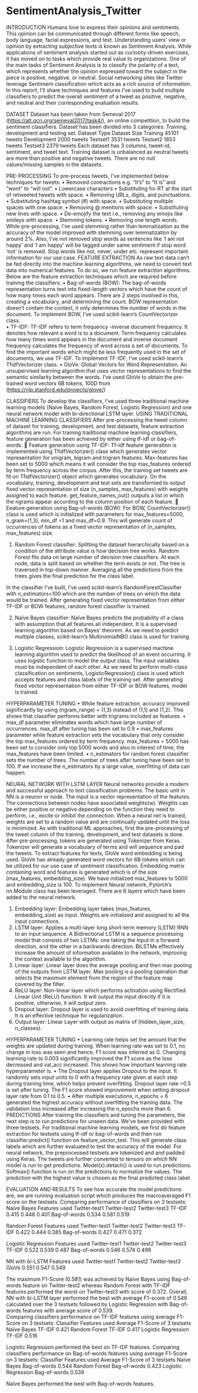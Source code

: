 # SentimentAnalysis_Twitter

INTRODUCTION
Humans love to express their opinions and sentiments. This opinion can be communicated through different forms like speech, body language, facial expressions, and text. Understanding users’ view or opinion by extracting subjective texts is known as Sentiment Analysis. While applications of sentiment analysis started out as curiosity-driven exercises, it has moved on to tasks which provide real value to organizations. One of the main tasks of Sentiment Analysis is to classify the polarity of a text, which represents whether the opinion expressed toward the subject in the piece is positive, negative, or neutral. Social networking sites like Twitter leverage Sentiment classification which acts as a rich source of information. In this report, I’ll share techniques and features I’ve used to build multiple classifiers to predict the overall sentiment of a tweet as positive, negative, and neutral and their corresponding evaluation results.	

DATASET
Dataset has been taken from Semeval 2017 (https://alt.qcri.org/semeval2017/task4/), an online competition, to build the sentiment classifiers. Dataset has been divided into 3 categories: Training, development and testing set. 
Dataset Type	Dataset Size
Training	    45101 tweets
Development 	2000 tweets
Testset1	    3531 tweets
Testset2	    1853 tweets
Testset3	    2379 tweets
Each dataset has 3 columns, tweet-id, sentiment, and tweet text. Training dataset is unbalanced as neutral tweets are more than positive and negative tweets. There are no null values/missing samples in the datasets.     

PRE-PROCESSING
To pre-process tweets, I’ve implemented below techniques for tweets:
•	Removed contractions e.g. “It’s” to “It is” and “wont” to “will not”.
•	Lowercase characters
•	Substituting for RT at the start of retweeted tweets with space.
•	Removing URLs, digits, and punctuations.
•	Substituting hashtag symbol (#) with space.
•	Substituting multiple spaces with one space.
•	Removing @ mentions with space.
•	Substituting new lines with space.
•	De-emojify the text i.e., removing any emojis like smileys with space.
•	Stemming tokens. 
•	Removing one length words.
While pre-processing, I’ve used stemming rather than lemmatization as the accuracy of the model improved with stemming over lemmatization by around 2%. Also, I’ve not removed stop words as sentences like ‘I am not happy’ and ‘I am happy’ will be tagged under same sentiment if stop word ‘not’ is removed. Stop words like not, never, under etc. represent important information for our use case. 
FEATURE EXTRACTION
As raw text data can’t be fed directly into the machine learning algorithms, we need to convert text data into numerical features. To do so, we run feature extraction algorithms. Below are the feature extraction techniques which are required before training the classifiers. 
•	Bag-of-words (BOW): The bag-of-words representation turns text into fixed-length vectors which have the count of how many times each word appears. There are 2 steps involved in this, creating a vocabulary, and determining the count. BOW representation doesn’t contain the context, it only determines the number of words in the document. To implement BOW, I’ve used scikit-learn’s CountVectorizer class.  
•	TF-IDF: TF-IDF refers to term frequency -inverse document frequency. It denotes how relevant a word is to a document. Term frequency calculates how many times word appears in the document and inverse document frequency calculates the frequency of word across a set of documents. To find the important words which might be less frequently used in the set of documents, we use TF-IDF. To implement TF-IDF, I’ve used scikit-learn’s TfidfVectorizer class.
•	GloVe: Global Vectors for Word Representation. An unsupervised learning algorithm that uses vector representations to find the semantic similarity between the words. I’ve used GloVe to obtain the pre-trained word vectors 6B tokens, 100D from (https://nlp.stanford.edu/projects/glove/)

CLASSIFIERS
To develop the classifiers, I’ve used three traditional machine learning models (Naïve Bayes, Random Forest, Logistic Regression) and one neural network model with bi-directional LSTM layer. 
USING TRADITIONAL MACHINE LEARNING CLASSIFIERS
After pre-processing the tweet column of dataset for training, development, and test datasets, feature extraction algorithms are run. For training traditional machine learning classifiers, feature generation has been achieved by either using tf-idf or bag-of-words.
	Feature generation using TF-IDF: Tf-idf feature generation is implemented using TfidfVectorizer() class which generates vector representation for unigram, bigram and trigram features. Max-features has been set to 5000 which means it will consider the top max_features ordered by term frequency across the corpus. After this, the training set tweets are fit on TfidfVectorizer() object which generates vocabulary. On the vocabulary, training, development and test sets are transformed to output fixed vector representation of size (n_samples, max_features) with weights assigned to each feature. get_feature_names_out() outputs a list in which the ngrams appear according to the column position of each feature. 
	Eeature generation using Bag-of-words (BOW): For BOW, CountVectorizer() class is used which is initialized with parameters for max_features=5000, n_gram=(1,3), min_df =1 and max_df=0.9. This will generate count of occurrences of tokens as a fixed vector representation of (n_samples, max_features) size. 

1.	Random Forest classifier:  Splitting the dataset hierarchically based on a condition of the attribute value is how decision tree works. Random Forest fits data on large number of decision tree classifiers. At each node, data is split based on whether the term exists or not. The tree is traversed in top-down manner. Averaging all the predictions from the trees gives the final prediction for the class label. 

In the classifier I’ve built, I’ve used scikit-learn’s RandomForestClassifier with n_estimators=100 which are the number of trees on which the data would be trained. After generating fixed vector representation from either TF-IDF or BOW features, random forest classifier is trained. 

2.	Naïve Bayes classifier: Naïve Bayes predicts the probability of a class with assumption that all features all independent. It is a supervised learning algorithm based on Bayes’ theorem. As we need to predict multiple classes, scikit-learn’s MultinomialNB() class is used for training.

3.	Logistic Regression: Logistic Regression is a supervised machine learning algorithm used to predict the likelihood of an event occurring. It uses logistic function to model the output class. The input variables must be independent of each other. As we need to perform multi-class classification on sentiments, LogisticRegression() class is used which accepts features and class labels of the training set. After generating fixed vector representation from either TF-IDF or BOW features, model is trained. 

HYPERPARAMETER TUNING
•	While feature extraction, accuracy improved significantly by using (ngram_range) = (1,3) instead of (1,1) and (1,2). This shows that classifier performs better with trigrams included as features. 
•	max_df parameter eliminates words which have large number of occurrences. max_df after tuning has been set to 0.9
•	max_features parameter while feature extraction sets the vocabulary that only consider the top max_features ordered by term frequency. max_features = 5000 has been set to consider only top 5000 words and also in interest of time, the max_features have been limited. 
•	n_estimators for random forest classifier sets the number of trees. The number of trees after tuning have been set to 100. If we increase the n_estimators by a large value, overfitting of data can happen. 

NEURAL NETWORK WITH LSTM LAYER
Neural networks provide a modern and successful approach to text classification problems. The basic unit in NN is a neuron or node. The input is a vector representation of the features. The connections between nodes have associated weights(w). Weights can be either positive or negative depending on the function they need to perform, i.e., excite or inhibit the connection. When a neural net is trained, weights are set to a random value and are continually updated until the loss is minimized. 
As with traditional ML approaches, first the pre-processing of the tweet column of the training, development, and test datasets is done. After pre-processing, tokens are generated using Tokenizer from Keras. Tokenizer will generate a vocabulary of terms and will sequence and pad the tweets. To extract features for texts, GloVe word embedding is being used. GloVe has already generated word vectors for 6B tokens which can be utilized for our use case of sentiment classification. Embedding matrix containing word and features is generated which is of the size (max_features, embedding_size). We have initialized max_features to 5000 and embedding_size is 100. 
To implement Neural network, Pytorch’s nn.Module class has been leveraged. There are 6 layers which have been added to the neural network. 
1.	Embedding layer: Embedding layer takes (max_features, embedding_size) as input. Weights are initialized and assigned to all the input connections.
2.	LSTM layer: Applies a multi-layer long short-term memory (LSTM) RNN to an input sequence. A Bidirectional LSTM is a sequence processing model that consists of two LSTMs: one taking the input in a forward direction, and the other in a backwards direction. BiLSTMs effectively increase the amount of information available to the network, improving the context available to the algorithm.  
3.	Linear layer: Linear layer does the average pooling and then max pooling of the outputs from LSTM layer. Max pooling is a pooling operation that selects the maximum element from the region of the feature map covered by the filter.   
4.	ReLU layer: Non-linear layer which performs activation using Rectified Linear Unit (ReLU) function.  It will output the input directly if it is positive, otherwise, it will output zero.
5.	Dropout layer: Dropout layer is used to avoid overfitting of training data.  It is an effective technique for regularization.
6.	Output layer: Linear Layer with output as matrix of (hidden_layer_size, n_classes). 

HYPERPARAMETER TUNING
•	Learning rate helps set the amount that the weights are updated during training. When learning rate was set to 0.1, no change in loss was seen and hence, F1 score was inferred as 0. Changing learning rate to 0.003 significantly improved the F1 score as the loss decreased and val_acc increased. This shows how important learning rate hyperparameter is.
•	The Dropout layer applies Dropout to the input. It randomly sets input units to 0 with a frequency rate given at each step during training time, which helps prevent overfitting. Dropout layer rate =0.5 is set after tuning. The F1 score showed improvement when setting dropout layer rate from 0.1 to 0.5. 
•	After multiple executions, n_epochs = 6 generated the highest accuracy without overfitting the training data. The validation loss increased after increasing the n_epochs more than 6. 
PREDICTIONS
After training the classifiers and tuning the parameters, the next step is to run predictions for unseen data. We’ve been provided with three testsets. 
For traditional machine learning models, we first do feature extraction for testsets using tf-idf or bag-of-words and then run classifier.predict() function on feature_vector_test. This will generate class labels which are further evaluated to test the accuracy of the model.
For neural network, the preprocessed testsets are tokenized and and padded using Keras. The tweets are further converted to tensors on which NN model is run to get predictions. Model(x).detach() is used to run predictions. Softmax() function is run on the predictions to normalize the values. The prediction with the highest value is chosen as the final predicted class label.

EVALUATION AND RESULTS
To see how accurate the model predictions are, we are running evaluation script which produces the macroaveraged F1 score on the testsets. 
Comparing performance of classifiers on 3 testsets:
Naïve Bayes	Features used	Twitter-test1	Twitter-test2	Twitter-test3
	            TF-IDF	     0.415	          0.448	        0.401
	            Bag-of-words 0.534	          0.581	        0.519

Random Forest	Features used	Twitter-test1	Twitter-test2	Twitter-test3
	              TF-IDF	      0.422	        0.444	        0.385
	              Bag-of-words	0.427	        0.471       	0.372

Logistic Regression	Features used	Twitter-test1	Twitter-test2	Twitter-test3
	              TF-IDF	       0.522	       0.539	      0.487
	              Bag-of-words	 0.546	         0.574	      0.499

NN with bi-LSTM	Features used	Twitter-test1	Twitter-test2	Twitter-test3
	               GloVe	        0.551	        0.547	      0.549

The maximum F1-Score (0.581) was achieved by Naïve Bayes using Bag-of-words feature on Twitter-test2 whereas Random Forest with TF-IDF features performed the worst on Twitter-test3 with score of 0.372.
Overall, NN with bi-LSTM layer performed the best with average F1-score of 0.549 calculated over the 3 testsets followed by Logistic Regression with Bag-of-words features with average score of 0.539.  
Comparing classifiers performance on TF-IDF features using average F1-Score on 3 testsets:
Classifier	Features used	Average F1-Score of 3 testsets
Naïve Bayes	TF-IDF	0.421
Random Forest	TF-IDF	0.417
Logistic Regression	TF-IDF	0.516

Logistic Regression performed the best on TF-IDF features.
Comparing classifiers performance on Bag-of-words features using average F1-Score on 3 testsets:
Classifier	Features used	Average F1-Score of 3 testsets
Naïve Bayes	Bag-of-words	0.544
Random Forest	Bag-of-words	0.423
Logistic Regression	Bag-of-words	0.539

Naïve Bayes performed the best with Bag-of-words features.

